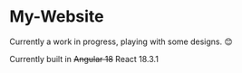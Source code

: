 # My-Website
Currently a work in progress, playing with some designs. 😊

Currently built in ~~Angular 18~~ React 18.3.1

